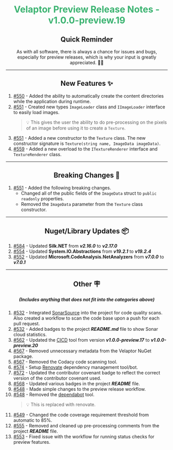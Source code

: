 <h1 align="center" style='color:mediumseagreen;font-weight:bold'>
    Velaptor Preview Release Notes - v1.0.0-preview.19
</h1>

<h2 align="center" style='font-weight:bold'>Quick Reminder</h2>

<div align="center">

As with all software, there is always a chance for issues and bugs, especially for preview releases, which is why your input is greatly appreciated. 🙏🏼
</div>

---

<h2 style="font-weight:bold" align="center">New Features ✨</h2>

1. [#550](https://github.com/KinsonDigital/Velaptor/issues/550) - Added the ability to automatically create the content directories while the application during runtime.
2. [#551](https://github.com/KinsonDigital/Velaptor/issues/551) - Created new types `ImageLoader` class and `IImageLoader` interface to easily load images.
   > 💡 This gives the user the ability to do pre-processing on the pixels of an image before using it to create a `Texture`.
3. [#551](https://github.com/KinsonDigital/Velaptor/issues/551) - Added a new constructor to the `Texture` class.  The new constructor signature is `Texture(string name, ImageData imageData)`.
4. [#559](https://github.com/KinsonDigital/Velaptor/issues/559) - Added a new overload to the `ITextureRenderer` interface and `TextureRenderer` class.

---

<h2 style="font-weight:bold" align="center">Breaking Changes 🧨</h2>

1. [#551](https://github.com/KinsonDigital/Velaptor/issues/551) - Added the following breaking changes.
   - Changed all of the public fields of the `ImageData` struct to `public readonly` properties.
   - Removed the `ImageData` parameter from the `Texture` class constructor.


---

<h2 style="font-weight:bold" align="center">Nuget/Library Updates 📦</h2>

1. [#584](https://github.com/KinsonDigital/Velaptor/issues/584) - Updated **Silk.NET** from _**v2.16.0**_ to _**v2.17.0**_
2. [#554](https://github.com/KinsonDigital/Velaptor/pull/554) - Updated **System.IO.Abstractions** from _**v19.2.1**_ to _**v19.2.4**_
3. [#552](https://github.com/KinsonDigital/Velaptor/pull/552) - Updated **Microsoft.CodeAnalysis.NetAnalyzers** from _**v7.0.0**_ to _**v7.0.1**_

---

<h2 style="font-weight:bold" align="center">Other 🪧</h2>
<h5 align="center">(Includes anything that does not fit into the categories above)</h5>

1. [#532](https://github.com/KinsonDigital/Velaptor/issues/532) - Integrated [SonarSource](https://www.sonarsource.com/products/sonarcloud/) into the project for code quality scans.  Also created a workflow to scan the code base upon a push for each pull request.
2. [#532](https://github.com/KinsonDigital/Velaptor/issues/532) - Added badges to the project _**README.md**_ file to show Sonar cloud statistics.
3. [#562](https://github.com/KinsonDigital/Velaptor/issues/562) - Updated the [CICD](https://github.com/KinsonDigital/CICD) tool from version _**v1.0.0-preview.17**_ to _**v1.0.0-preview.20**_
4. [#567](https://github.com/KinsonDigital/Velaptor/issues/567) - Removed unnecessary metadata from the Velaptor NuGet package.
5. [#567](https://github.com/KinsonDigital/Velaptor/issues/567) - Removed the Codacy code scanning tool.
6. [#574](https://github.com/KinsonDigital/Velaptor/issues/574) - Setup [Renovate](https://www.mend.io/renovate/) dependency management tool/bot.
7. [#572](https://github.com/KinsonDigital/Velaptor/issues/572) - Updated the contributor covenant badge to reflect the correct version of the contributor covenant used.
8. [#568](https://github.com/KinsonDigital/Velaptor/issues/568) - Updated various badges in the project _**README**_ file.
9. [#548](https://github.com/KinsonDigital/Velaptor/issues/548) - Made simple changes to the preview release workflow.
10. [#548](https://github.com/KinsonDigital/Velaptor/issues/548) - Removed the [dependabot](https://docs.github.com/en/code-security/dependabot) tool.
    > 💡 This is replaced with renovate.
11. [#549](https://github.com/KinsonDigital/Velaptor/issues/549) - Changed the code coverage requirement threshold from automatic to 85%.
12. [#555](https://github.com/KinsonDigital/Velaptor/issues/555) - Removed and cleaned up pre-processing comments from the project _**README**_ file.
13. [#553](https://github.com/KinsonDigital/Velaptor/issues/553) - Fixed issue with the workflow for running status checks for preview features.

